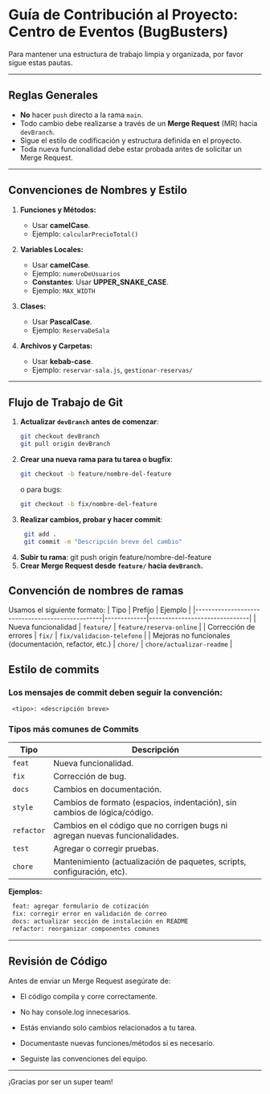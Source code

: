 # Guía de Contribución al Proyecto: Centro de Eventos (BugBusters)
 
Para mantener una estructura de trabajo limpia y organizada, por favor sigue estas pautas.

---

##  Reglas Generales

- **No** hacer `push` directo a la rama `main`.
- Todo cambio debe realizarse a través de un **Merge Request** (MR) hacia `devBranch`.
- Sigue el estilo de codificación y estructura definida en el proyecto.
- Toda nueva funcionalidad debe estar probada antes de solicitar un Merge Request.

---

##  Convenciones de Nombres y Estilo

1. **Funciones y Métodos:**
   - Usar **camelCase**.
   - Ejemplo: `calcularPrecioTotal()`

2. **Variables Locales:**
   - Usar **camelCase**.
   - Ejemplo: `numeroDeUsuarios`
   - **Constantes**: Usar **UPPER_SNAKE_CASE**.
   - Ejemplo: `MAX_WIDTH`

3. **Clases:**
   - Usar **PascalCase**.
   - Ejemplo: `ReservaDeSala`

4. **Archivos y Carpetas:**
   - Usar **kebab-case**.
   - Ejemplo: `reservar-sala.js`, `gestionar-reservas/`

---

##  Flujo de Trabajo de Git

1. **Actualizar `devBranch` antes de comenzar**:
   ```bash
   git checkout devBranch
   git pull origin devBranch
2. **Crear una nueva rama para tu tarea o bugfix**:
   ```bash
   git checkout -b feature/nombre-del-feature
    ```
    o para bugs:
    ```bash
    git checkout -b fix/nombre-del-feature
3. **Realizar cambios, probar y hacer commit**:
   ```bash
    git add .
    git commit -m "Descripción breve del cambio"
4. **Subir tu rama**:
    git push origin feature/nombre-del-feature
5. **Crear Merge Request desde `feature/` hacia `devBranch`.**

## Convención de nombres de ramas
Usamos el siguiente formato:
| Tipo                                            | Prefijo     | Ejemplo                       |
|-------------------------------------------------|-------------|-------------------------------|
| Nueva funcionalidad                             | `feature/`  | `feature/reserva-online`     |
| Corrección de errores                           | `fix/`      | `fix/validacion-telefono`    |
| Mejoras no funcionales (documentación, refactor, etc.) | `chore/`    | `chore/actualizar-readme`    |

## Estilo de commits
### Los mensajes de commit deben seguir la convención:

` <tipo>: <descripción breve>` 

### Tipos más comunes de Commits

| Tipo       | Descripción                                                                  |
|------------|-------------------------------------------------------------------------------|
| `feat`     | Nueva funcionalidad.                                                         |
| `fix`      | Corrección de bug.                                                           |
| `docs`     | Cambios en documentación.                                                    |
| `style`    | Cambios de formato (espacios, indentación), sin cambios de lógica/código.     |
| `refactor` | Cambios en el código que no corrigen bugs ni agregan nuevas funcionalidades.  |
| `test`     | Agregar o corregir pruebas.                                                  |
| `chore`    | Mantenimiento (actualización de paquetes, scripts, configuración, etc).      |


**Ejemplos:**
   ```bash
    feat: agregar formulario de cotización
    fix: corregir error en validación de correo
    docs: actualizar sección de instalación en README
    refactor: reorganizar componentes comunes
```
--- 

## Revisión de Código
Antes de enviar un Merge Request asegúrate de:

- El código compila y corre correctamente.

- No hay console.log innecesarios.

- Estás enviando solo cambios relacionados a tu tarea.

- Documentaste nuevas funciones/métodos si es necesario.

- Seguiste las convenciones del equipo.

---
¡Gracias por ser un super team! 